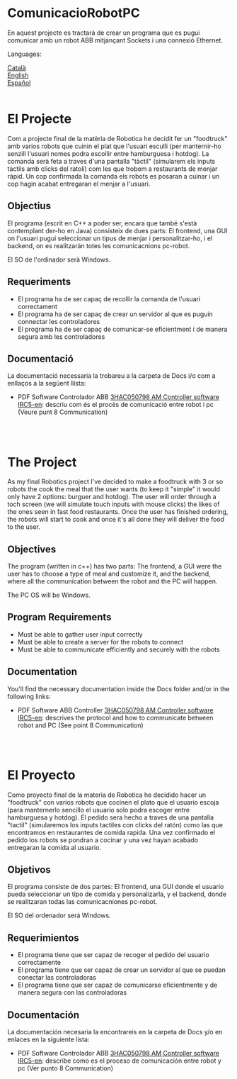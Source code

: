 # ComunicacioRobotPC
 En aquest projecte es tractarà de crear un programa que es pugui comunicar amb un robot ABB mitjançant Sockets i una connexió Ethernet.

<p>
Languages:
</p>
<a href="#cat">Català</a>
<br>
<a href="#eng">English</a>
<br>
<a href="#esp">Español</a>
<br>
<br>

<h1 id="cat">
El Projecte
</h1>
<p>
Com a projecte final de la matèria de Robotica he decidit fer un "foodtruck" amb varios robots que cuinin el plat que l'usuari esculli (per manternir-ho senzill l'usuari nomes podra escollir entre hamburguesa i hotdog). 
La comanda serà feta a traves d'una pantalla "tàctil" (simularem els inputs tàctils amb clicks del ratolí) com les que trobem a restaurants de menjar ràpid. Un cop confirmada la comanda els robots es posaran a cuinar i un cop hagin acabat entregaran el menjar a l'usuari. 
</p>

<h2>
Objectius
</h2> 
<p>
El programa (escrit en C++ a poder ser, encara que també s'està contemplant der-ho en Java) consisteix de dues parts:
El frontend, una GUI on l'usuari pugui seleccionar un tipus de menjar i personalitzar-ho, i el backend, on es realitzaràn totes les comunicacnions pc-robot.
</p>
<p>
El SO de l'ordinador serà Windows.
</p>

<h2>
Requeriments
</h2> 
<ul>
    <li>El programa ha de ser capaç de recollir la comanda de l'usuari correctament</li>
    <li>El programa ha de ser capaç de crear un servidor al que es puguin connectar les controladores</li>
    <li>El programa ha de ser capaç de comunicar-se eficientment i de manera segura amb les controladores</li>
</ul>

<h2>
Documentació
</h2>
<p>
La documentació necessaria la trobareu a la carpeta de Docs i/o com a enllaços a la següent llista:
</p>
<ul>
    <li>PDF Software Controlador ABB <a href="Docs/3HAC050798 AM Controller software IRC5-en.pdf">3HAC050798 AM Controller software IRC5-en</a>: descriu com és el procès de comunicació entre robot i pc (Veure punt 8 Communication)</li>
</ul>

<br>
<br>

<h1 id="eng">
The Project
</h1>
<p>
As my final Robotics project I've decided to make a foodtruck with 3 or so robots the cook the meal that the user wants (to keep it "simple" it would only have 2 options: burguer and hotdog).
The user will order through a toch screen (we will simulate touch inputs with mouse clicks) the likes of the ones seen in fast food restaurants. Once the user has finished ordering, the robots will start to cook and once it's all done they will deliver the food to the user.
</p>

<h2>
Objectives
</h2> 
<p>
The program (written in c++) has two parts:
The frontend, a GUI were the user has to choose a type of meal and customize it, and the backend, where all the communication between the robot and the PC will happen.
</p>
<p>
The PC OS will be Windows.
</p>

<h2>
Program Requirements
</h2> 
<ul>
    <li>Must be able to gather user input correctly</li>
    <li>Must be able to create a server for the robots to connect</li>
    <li>Must be able to communicate efficiently and securely with the robots</li>
</ul>

<h2>
Documentation
</h2>
<p>
You'll find the necessary documentation inside the Docs folder and/or in the following links:
</p>
<ul>
    <li>PDF Software ABB Controller <a href="Docs/3HAC050798 AM Controller software IRC5-en.pdf">3HAC050798 AM Controller software IRC5-en</a>: descrives the protocol and how to communicate between robot and PC (See point 8 Communication)</li>
</ul>

<br>
<br>

<h1 id="esp">
El Proyecto
</h1>
<p>
Como proyecto final de la materia de Robotica he decidido hacer un "foodtruck" con varios robots que cocinen el plato que el usuario escoja (para manternerlo sencillo el usuario solo podra escoger entre hamburguesa y hotdog). 
El pedido sera hecho a traves de una pantalla "tactil" (simularemos los inputs tactiles con clicks del ratón) como las que encontramos en restaurantes de comida rapida. Una vez confirmado el pedido los robots se pondran a cocinar y una vez hayan acabado entregaran la comida al usuario. 
</p>

<h2>
Objetivos
</h2> 
<p>
El programa consiste de dos partes:
El frontend, una GUI donde el usuario pueda seleccionar un tipo de comida y personalizarla, y el backend, donde se realitzaran todas las comunicacniones pc-robot.
</p>
<p>
El SO del ordenador será Windows.
</p>

<h2>
Requerimientos
</h2> 
<ul>
    <li>El programa tiene que ser capaz de recoger el pedido del usuario correctamente</li>
    <li>El programa tiene que ser capaz de crear un servidor al que se puedan conectar las controladoras</li>
    <li>El programa tiene que ser capaz de comunicarse eficientmente y de manera segura con las controladoras</li>
</ul>

<h2>
Documentación
</h2>
<p>
La documentación necesaria la encontrareis en la carpeta de Docs y/o en enlaces en la siguiente lista:
</p>
<ul>
    <li>PDF Software Controlador ABB <a href="Docs/3HAC050798 AM Controller software IRC5-en.pdf">3HAC050798 AM Controller software IRC5-en</a>: describe como es el proceso de comunicación entre robot y pc (Ver punto 8 Communication)</li>
</ul>